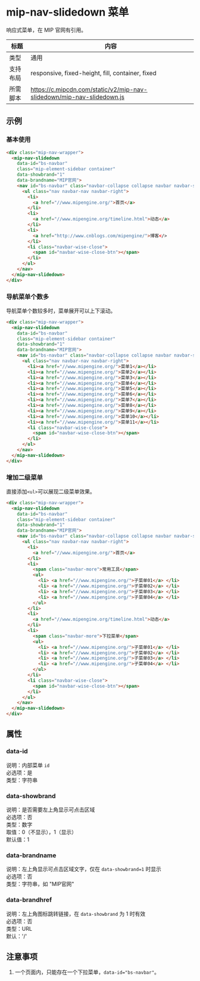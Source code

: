# mip-nav-slidedown 菜单

响应式菜单，在 MIP 官网有引用。

标题|内容
----|----
类型|通用
支持布局|responsive, fixed-height, fill, container, fixed
所需脚本|https://c.mipcdn.com/static/v2/mip-nav-slidedown/mip-nav-slidedown.js

## 示例
### 基本使用
```html
<div class="mip-nav-wrapper">
  <mip-nav-slidedown
    data-id="bs-navbar"
    class="mip-element-sidebar container"
    data-showbrand="1"
    data-brandname="MIP官网">
    <nav id="bs-navbar" class="navbar-collapse collapse navbar navbar-static-top">
      <ul class="nav navbar-nav navbar-right">
        <li>
          <a href="//www.mipengine.org/">首页</a>
        </li>
        <li>
          <a href="//www.mipengine.org/timeline.html">动态</a>
        </li>
        <li>
          <a href="http://www.cnblogs.com/mipengine/">博客</>
        </li>
        <li class="navbar-wise-close">
          <span id="navbar-wise-close-btn"></span>
        </li>
      </ul>
    </nav>
  </mip-nav-slidedown>
</div>
```

### 导航菜单个数多
导航菜单个数较多时，菜单展开可以上下滚动。
```html
<div class="mip-nav-wrapper">
  <mip-nav-slidedown
    data-id="bs-navbar"
    class="mip-element-sidebar container"
    data-showbrand="1"
    data-brandname="MIP官网">
    <nav id="bs-navbar" class="navbar-collapse collapse navbar navbar-static-top">
      <ul class="nav navbar-nav navbar-right">
        <li><a href="//www.mipengine.org/">菜单1</a></li>
        <li><a href="//www.mipengine.org/">菜单2</a></li>
        <li><a href="//www.mipengine.org/">菜单3</a></li>
        <li><a href="//www.mipengine.org/">菜单4</a></li>
        <li><a href="//www.mipengine.org/">菜单5</a></li>
        <li><a href="//www.mipengine.org/">菜单6</a></li>
        <li><a href="//www.mipengine.org/">菜单7</a></li>
        <li><a href="//www.mipengine.org/">菜单8</a></li>
        <li><a href="//www.mipengine.org/">菜单9</a></li>
        <li><a href="//www.mipengine.org/">菜单10</a></li>
        <li><a href="//www.mipengine.org/">菜单11</a></li>
        <li class="navbar-wise-close">
          <span id="navbar-wise-close-btn"></span>
        </li>
      </ul>
    </nav>
  </mip-nav-slidedown>
</div>
```

### 增加二级菜单
直接添加`<ul>`可以展现二级菜单效果。
```html
<div class="mip-nav-wrapper">
  <mip-nav-slidedown 
    data-id="bs-navbar"
    class="mip-element-sidebar container"
    data-showbrand="1"
    data-brandname="MIP官网">
    <nav id="bs-navbar" class="navbar-collapse collapse navbar navbar-static-top">
      <ul class="nav navbar-nav navbar-right">
        <li>
          <a href="//www.mipengine.org/">首页</a>
        </li>
        <li>
          <span class="navbar-more">常用工具</span>
          <ul>
            <li> <a href="//www.mipengine.org/">子菜单01</a> </li>
            <li> <a href="//www.mipengine.org/">子菜单02</a> </li>
            <li> <a href="//www.mipengine.org/">子菜单03</a> </li>
            <li> <a href="//www.mipengine.org/">子菜单04</a> </li>
          </ul>
        </li>
        <li>
          <a href="//www.mipengine.org/timeline.html">动态</a>
        </li>
        <li>
          <span class="navbar-more">下拉菜单</span>
          <ul>
            <li> <a href="//www.mipengine.org/">子菜单01</a> </li>
            <li> <a href="//www.mipengine.org/">子菜单02</a> </li>
            <li> <a href="//www.mipengine.org/">子菜单03</a> </li>
            <li> <a href="//www.mipengine.org/">子菜单04</a> </li>
          </ul>
        </li>
        <li class="navbar-wise-close">
          <span id="navbar-wise-close-btn"></span>
        </li>
      </ul>
    </nav>
  </mip-nav-slidedown>
</div>
```

## 属性

### data-id  
说明：内部菜单 `id`  
必选项：是  
类型：字符串  

### data-showbrand  
说明：是否需要左上角显示可点击区域  
必选项：否  
类型：数字  
取值：0（不显示），1（显示）  
默认值：1

### data-brandname  
说明：左上角显示可点击区域文字，仅在 `data-showbrand=1` 时显示  
必选项：否  
类型：字符串，如 "MIP官网"  

### data-brandhref  
说明：左上角图标跳转链接，在 `data-showbrand` 为 1 时有效  
必选项：否  
类型：URL  
默认：'/'

## 注意事项
1. 一个页面内，只能存在一个下拉菜单，`data-id="bs-navbar"`。
